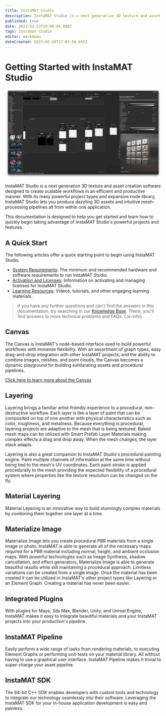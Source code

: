 ```yaml
---
title: InstaMAT Studio
description: InstaMAT Studio is a next generation 3D texture and asset creation software designed to create scalable workflows in an efficient and productive manner.
published: true
date: 2023-02-23T19:00:04.808Z
tags: instamat studio
editor: markdown
dateCreated: 2023-02-20T17:03:56.655Z
---
```


# Getting Started with InstaMAT Studio

![instamat_studio_canvas_full_window.png](/instant_studio/general/instamat_studio_canvas_full_window.png)

InstaMAT Studio is a next generation 3D texture and asset creation software designed to create scalable workflows in an efficient and productive manner. With its many powerful project types and expansive node library, InstaMAT Studio lets you produce dazzling 3D assets and intuitive mesh-processing pipelines all from within one application.

This documentation is designed to help you get started and learn how to quickly begin taking advantage of InstaMAT Studio's powerful projects and features.

## A Quick Start

The following articles offer a quick starting point to begin using InstaMAT Studio.

- [System Requirements](/Products/InstaMAT_Studio/System_Requirements): The minimum and recommended hardware and software requirements to run InstaMAT Studio.
- <a href="">Activation and Licenses</a>: Information on activating and managing licenses for InstaMAT Studio.
- <a href="">Learning Resources</a>: Videos, tutorials, and other engaging learning materials.

>If you have any further questions and can't find the answers in this documentation, try searching in our <a href="https://community.theabstract.co">Knowledge Base</a>. There, you'll find answers to more technical problems and FAQs.
{.is-info}


## Canvas

The Canvas is InstaMAT's node-based interface used to build powerful workflows with immense flexibility. With an assortment of graph types, easy drag-and-drop integration with other InstaMAT projects, and the ability to combine images, meshes, and point clouds, the Canvas becomes a dynamic playground for building exhilarating assets and procedural pipelines.

[Click here to learn more about the Canvas](/Products/InstaMAT_Studio/Canvas)

## Layering

Layering brings a familiar artist-friendly experience to a procedural, non-destructive workflow. Each layer is like a layer of paint that can be composited on top of one another with physical characteristics such as color, roughness, and metalness. Because everything is procedural, layering projects are adaptive to the mesh that is being textured. Baked mesh maps can be utilized with Smart Prefab Layer Materials making complex effects a drag and drop away. When the mesh changes, the layer stack adapts.

Layering is also a great companion to InstaMAT Studio's procedural painting engine. Paint multiple channels of information at the same time without being tied to the mesh's UV coordinates. Each paint stroke is applied procedurally to the mesh providing the expected flexibility of a procedural system where properties like the texture resolution can be changed on the fly.

## Material Layering

Material Layering is an innovative way to build stunningly complex materials by combining them together one layer at a time.


## Materialize Image

Materialize Image lets you create procedural PBR materials from a single image or photo. InstaMAT is able to generate all of the necessary maps required for a PBR material including normal, height, and ambient occlusion maps. With powerful technologies such as Image Synthesis, shadow cancellation, and effect generators, Materialize Image is able to generate beautiful results while still maintaining a procedural approach. Limitless variations can be created from a single image. Once the material has been created it can be utilized in InstaMAT's other project types like Layering or an Element Graph. Creating a material has never been easier.

## Integrated Plugins

With plugins for Maya, 3ds Max, Blender, Unity, and Unreal Engine, InstaMAT makes it easy to integrate beautiful materials and your InstaMAT projects into your production's pipeline.

## InstaMAT Pipeline

Easily perform a wide range of tasks from rendering materials, to executing Element Graphs or performing unit-tests on your material library. All without having to use a graphical user interface. InstaMAT Pipeline makes it trivial to super-charge your asset pipeline.

## InstaMAT SDK

The 64-bit C++ SDK enables developers with custom tools and technology to integrate our technology seamlessly into their software. Leveraging the InstaMAT SDK for your in-house application development is easy and painless.